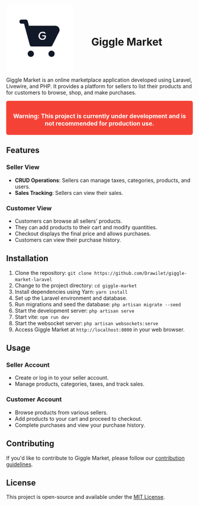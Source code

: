 <div style="display: flex; align-items: center;">
    <img src="./public/icon.svg" style="width: 180px; margin-right: 50px">
  <h1>Giggle Market</h1>
</div>

Giggle Market is an online marketplace application developed using Laravel, Livewire, and PHP. It provides a platform for sellers to list their products and for customers to browse, shop, and make purchases.

<div style=" background-color: #f44336; color: white;  padding: 5px; padding-top:15px;  text-align: center;   font-size: 16px; font-weight: bold; border-radius: 5px;">
  <p><strong>Warning:</strong> This project is currently under development and is not recommended for production use.</p>
</div>

## Features

### Seller View

-   **CRUD Operations**: Sellers can manage taxes, categories, products, and users.
-   **Sales Tracking**: Sellers can view their sales.

### Customer View

-   Customers can browse all sellers' products.
-   They can add products to their cart and modify quantities.
-   Checkout displays the final price and allows purchases.
-   Customers can view their purchase history.

## Installation

1. Clone the repository: `git clone https://github.com/Drawilet/giggle-market-laravel`
2. Change to the project directory: `cd giggle-market`
3. Install dependencies using Yarn: `yarn install`
4. Set up the Laravel environment and database.
5. Run migrations and seed the database: `php artisan migrate --seed`
6. Start the development server: `php artisan serve`
7. Start vite: `npm run dev`
8. Start the websocket server: `php artisan websockets:serve`
9. Access Giggle Market at `http://localhost:8000` in your web browser.

## Usage

### Seller Account

-   Create or log in to your seller account.
-   Manage products, categories, taxes, and track sales.

### Customer Account

-   Browse products from various sellers.
-   Add products to your cart and proceed to checkout.
-   Complete purchases and view your purchase history.

## Contributing

If you'd like to contribute to Giggle Market, please follow our [contribution guidelines](CONTRIBUTING.md).

## License

This project is open-source and available under the [MIT License](LICENSE).
